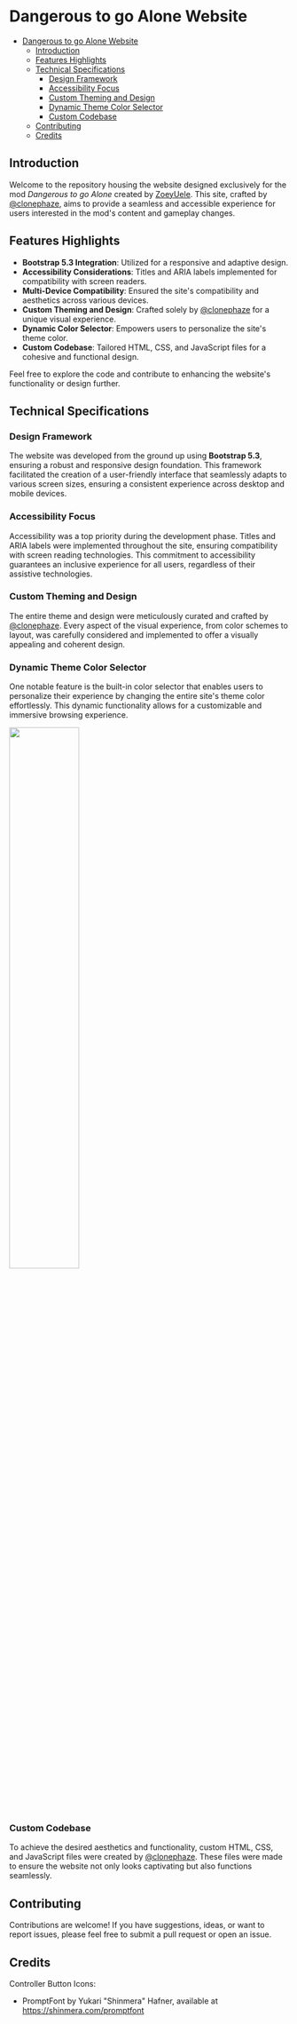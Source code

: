 # Dangerous to go Alone Website

- [Dangerous to go Alone Website](#dangerous-to-go-alone-website)
  - [Introduction](#introduction)
  - [Features Highlights](#features-highlights)
  - [Technical Specifications](#technical-specifications)
    - [Design Framework](#design-framework)
    - [Accessibility Focus](#accessibility-focus)
    - [Custom Theming and Design](#custom-theming-and-design)
    - [Dynamic Theme Color Selector](#dynamic-theme-color-selector)
    - [Custom Codebase](#custom-codebase)
  - [Contributing](#contributing)
  - [Credits](#credits)

## Introduction

Welcome to the repository housing the website designed exclusively for the mod *Dangerous to go Alone* created by [ZoeyUele](https://www.patreon.com/ZoeyEule/posts). This site, crafted by [@clonephaze](https://github.com/clonephaze), aims to provide a seamless and accessible experience for users interested in the mod's content and gameplay changes.

## Features Highlights

- **Bootstrap 5.3 Integration**: Utilized for a responsive and adaptive design.
- **Accessibility Considerations**: Titles and ARIA labels implemented for compatibility with screen readers.
- **Multi-Device Compatibility**: Ensured the site's compatibility and aesthetics across various devices.
- **Custom Theming and Design**: Crafted solely by [@clonephaze](https://github.com/clonephaze) for a unique visual experience.
- **Dynamic Color Selector**: Empowers users to personalize the site's theme color.
- **Custom Codebase**: Tailored HTML, CSS, and JavaScript files for a cohesive and functional design.

Feel free to explore the code and contribute to enhancing the website's functionality or design further.

## Technical Specifications

### Design Framework
The website was developed from the ground up using **Bootstrap 5.3**, ensuring a robust and responsive design foundation. This framework facilitated the creation of a user-friendly interface that seamlessly adapts to various screen sizes, ensuring a consistent experience across desktop and mobile devices.

### Accessibility Focus
Accessibility was a top priority during the development phase. Titles and ARIA labels were implemented throughout the site, ensuring compatibility with screen reading technologies. This commitment to accessibility guarantees an inclusive experience for all users, regardless of their assistive technologies.

### Custom Theming and Design
The entire theme and design were meticulously curated and crafted by [@clonephaze](https://github.com/clonephaze). Every aspect of the visual experience, from color schemes to layout, was carefully considered and implemented to offer a visually appealing and coherent design.

### Dynamic Theme Color Selector
One notable feature is the built-in color selector that enables users to personalize their experience by changing the entire site's theme color effortlessly. This dynamic functionality allows for a customizable and immersive browsing experience. 

<img src="ThemeExample.webp" style="width: 50%;">

### Custom Codebase
To achieve the desired aesthetics and functionality, custom HTML, CSS, and JavaScript files were created by [@clonephaze](https://github.com/clonephaze). These files were made to ensure the website not only looks captivating but also functions seamlessly.

## Contributing

Contributions are welcome! If you have suggestions, ideas, or want to report issues, please feel free to submit a pull request or open an issue.

## Credits
Controller Button Icons:
- PromptFont by Yukari "Shinmera" Hafner, available at https://shinmera.com/promptfont
